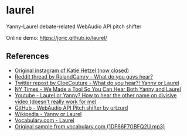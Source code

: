 # laurel

Yanny-Laurel debate-related WebAudio API pitch shifter

Online demo: https://joric.github.io/laurel/

## References

* [Original instagram of Katie Hetzel (now closed)](https://www.instagram.com/katiehetzel/)
* [Reddit thread by RolandCamry - What do you guys hear?](https://www.reddit.com/r/blackmagicfuckery/comments/8ixrwi/what_do_you_guys_hear/)
* [Twitter repost by CloeCouture - What do you hear?! Yanny or Laurel](https://twitter.com/CloeCouture/status/996218489831473152)
* [NY Times - We Made a Tool So You Can Hear Both Yanny and Laurel](https://nytimes.com/interactive/2018/05/16/upshot/audio-clip-yanny-laurel-debate.html)
* [Youtube - Laurel or Yanny? How to hear the other name on divisive video (doesn't really work for me)](https://www.youtube.com/watch?v=9PrndtwT-us)
* [GitHub - WebAudio API Pitch shifter by urtzurd](https://github.com/urtzurd/html-audio)
* [Wikipedia - Yanny or Laurel](https://en.wikipedia.org/wiki/Yanny_or_Laurel)
* [Vocabulary.com - Laurel](https://www.vocabulary.com/dictionary/laurel)
* [Original sample from vocabulary.com (1DF66F7GBFQ2U.mp3)](https://audio.vocab.com/1.0/us/L/1DF66F7GBFQ2U.mp3)

